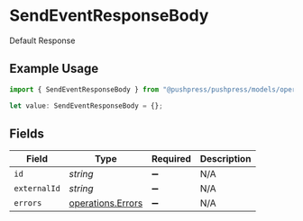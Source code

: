 # SendEventResponseBody

Default Response

## Example Usage

```typescript
import { SendEventResponseBody } from "@pushpress/pushpress/models/operations";

let value: SendEventResponseBody = {};
```

## Fields

| Field                                                  | Type                                                   | Required                                               | Description                                            |
| ------------------------------------------------------ | ------------------------------------------------------ | ------------------------------------------------------ | ------------------------------------------------------ |
| `id`                                                   | *string*                                               | :heavy_minus_sign:                                     | N/A                                                    |
| `externalId`                                           | *string*                                               | :heavy_minus_sign:                                     | N/A                                                    |
| `errors`                                               | [operations.Errors](../../models/operations/errors.md) | :heavy_minus_sign:                                     | N/A                                                    |